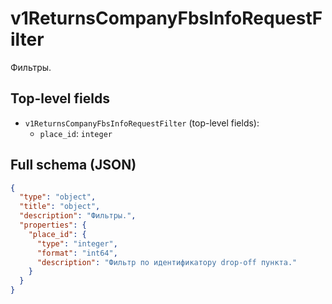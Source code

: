 # v1ReturnsCompanyFbsInfoRequestFilter

Фильтры.

## Top-level fields
- `v1ReturnsCompanyFbsInfoRequestFilter` (top-level fields):
  - `place_id`: `integer`

## Full schema (JSON)
```json
{
  "type": "object",
  "title": "object",
  "description": "Фильтры.",
  "properties": {
    "place_id": {
      "type": "integer",
      "format": "int64",
      "description": "Фильтр по идентификатору drop-off пункта."
    }
  }
}
```
